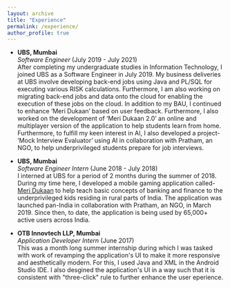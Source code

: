 ```yaml
---
layout: archive
title: "Experience"
permalink: /experience/
author_profile: true
---
```


- **UBS, Mumbai** <br/>
_Software Engineer_ (July 2019 - July 2021) <br/>
After completing my undergraduate studies in Information Technology, I joined UBS as a Software Engineer in July 2019. My business deliveries at UBS involve developing back-end jobs using Java and PL/SQL for executing various RISK calculations. Furthermore, I am also working on migrating back-end jobs and data onto the cloud for enabling the execution of these jobs on the cloud. In addition to my BAU, I continued to enhance ‘Meri Dukaan’ based on user feedback. Furthermore, I also worked on the development of ‘Meri Dukaan 2.0’ an online and multiplayer version of the application to help students learn from home. Furthermore, to fulfill my keen interest in AI, I also developed a project- ‘Mock Interview Evaluator’ using AI in collaboration with Pratham, an NGO, to help underprivileged students prepare for job interviews. 


- **UBS, Mumbai** <br/>
_Software Engineer Intern_ (June 2018 - July 2018) <br/>
I interned at UBS for a period of 2 months during the summer of 2018. During my time here, I developed a mobile gaming application called- [Meri Dukaan](https://play.google.com/store/apps/details?id=com.prathamubs.meridukan&hl=en_IN&gl=US) to help teach basic concepts of banking and finance to the underprivileged kids residing in rural parts of India. The application was launched pan-India in collaboration with Pratham, an NGO, in March 2019. Since then, to date, the application is being used by 65,000+ active users across India.


- **OTB Innovtech LLP, Mumbai** <br/>
_Application Developer Intern_ (June 2017) <br/>
This was a month long summer internship during which I was tasked with work of revamping the application's UI to make it more responsive and aesthetically modern. For this, I used Java and XML in the Android Studio IDE. I also desgined the application's UI in a way such that it is consistent with "three-click" rule to further enhance the user eperience.
